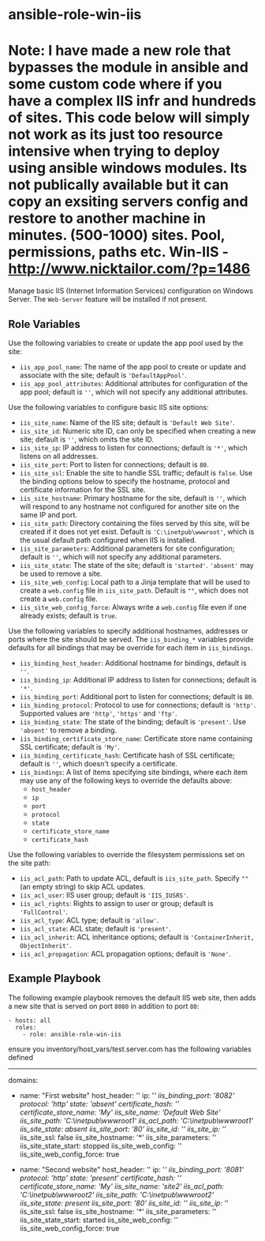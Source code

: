 # ansible-role-win-iis
Note: I have made a new role that bypasses the module in ansible and some custom code where if you have a complex IIS infr and hundreds of sites. This code below will simply not work as its just too resource intensive when trying to deploy using ansible windows modules.
Its not publically available but it can copy an exsiting servers config and restore to another machine in minutes. (500-1000) sites. Pool, permissions, paths etc. 
Win-IIS - http://www.nicktailor.com/?p=1486
=======

Manage basic IIS (Internet Information Services) configuration on Windows
Server. The `Web-Server` feature will be installed if not present.

Role Variables
--------------

Use the following variables to create or update the app pool used by the site:

- `iis_app_pool_name`: The name of the app pool to create or update and
  associate with the site; default is `'DefaultAppPool'`.
- `iis_app_pool_attributes`: Additional attributes for configuration of the app
  pool; default is `''`, which will not specify any additional attributes.

Use the following variables to configure basic IIS site options:

- `iis_site_name`: Name of the IIS site; default is `'Default Web Site'`.
- `iis_site_id`: Numeric site ID, can only be specified when creating a new
  site; default is `''`, which omits the site ID.
- `iis_site_ip`: IP address to listen for connections; default is `'*'`, which
  listens on all addresses.
- `iis_site_port`: Port to listen for connections; default is `80`.
- `iis_site_ssl`: Enable the site to handle SSL traffic; default is `false`. Use
  the binding options below to specify the hostname, protocol and certificate
  information for the SSL site.
- `iis_site_hostname`: Primary hostname for the site, default is `''`, which
  will respond to any hostname not configured for another site on the same IP
  and port.
- `iis_site_path`: Directory containing the files served by this site, will be
  created if it does not yet exist. Default is `'C:\inetpub\wwwroot'`, which is
  the usual default path configured when IIS is installed.
- `iis_site_parameters`: Additional parameters for site configuration; default
  is `''`, which will not specify any additional parameters.
- `iis_site_state`: The state of the site; default is `'started'`. `'absent'`
  may be used to remove a site.
- `iis_site_web_config`: Local path to a Jinja template that will be used to
  create a `web.config` file in `iis_site_path`. Default is `""`, which does not
  create a `web.config` file.
- `iis_site_web_config_force`: Always write a `web.config` file even if one
  already exists; default is `true`.

Use the following variables to specify additional hostnames, addresses or ports
where the site should be served. The `iis_binding_*` variables provide defaults
for all bindings that may be override for each item in `iis_bindings`.

- `iis_binding_host_header`: Additional hostname for bindings, default is `''`.
- `iis_binding_ip`: Additional IP address to listen for connections; default is
  `'*'`.
- `iis_binding_port`: Additional port to listen for connections; default is
  `80`.
- `iis_binding_protocol`: Protocol to use for connections; default is `'http'`.
  Supported values are `'http'`, `'https'` and `'ftp'`.
- `iis_binding_state`: The state of the binding; default is `'present'`. Use
  `'absent'` to remove a binding.
- `iis_binding_certificate_store_name`: Certificate store name containing SSL
  certificate; default is `'My'`.
- `iis_binding_certificate_hash`: Certificate hash of SSL certificate; default
  is `''`, which doesn't specify a certificate.
- `iis_bindings`: A list of items specifying site bindings, where each item may
  use any of the following keys to override the defaults above:
  - `host_header`
  - `ip`
  - `port`
  - `protocol`
  - `state`
  - `certificate_store_name`
  - `certificate_hash`

Use the following variables to override the filesystem permissions set on the
site path:

- `iis_acl_path`: Path to update ACL, default is `iis_site_path`. Specify `""`
  (an empty string) to skip ACL updates.
- `iis_acl_user`: IIS user group; default is `'IIS_IUSRS'`.
- `iis_acl_rights`: Rights to assign to user or group; default is
  `'FullControl'`.
- `iis_acl_type`: ACL type; default is `'allow'`.
- `iis_acl_state`: ACL state; default is `'present'`.
- `iis_acl_inherit`: ACL inheritance options; default is
  `'ContainerInherit, ObjectInherit'`.
- `iis_acl_propagation`: ACL propagation options; default is `'None'`.

Example Playbook
----------------

The following example playbook removes the default IIS web site, then adds a new
site that is served on port `8080` in addition to port `80`:

    - hosts: all
      roles:
        - role: ansible-role-win-iis


ensure you inventory/host_vars/test.server.com has the following variables defined

---
domains:
  - name: "First website"
    host_header: ''
    ip: '*'
    iis_binding_port: '8082'
    protocol: 'http'
    state: 'absent'
    certificate_hash: ''
    certificate_store_name: 'My'
    iis_site_name: 'Default Web Site'
    iis_site_path: 'C:\inetpub\wwwroot1'
    iis_acl_path:  'C:\inetpub\wwwroot1'
    iis_site_state: absent
    iis_site_port: '80'
    iis_site_id: ''
    iis_site_ip: '*'
    iis_site_ssl: false
    iis_site_hostname: '*'
    iis_site_parameters: ''
    iis_site_state_start: stopped
    iis_site_web_config: ''
    iis_site_web_config_force: true

  - name: "Second website"
    host_header: ''
    ip: '*'
    iis_binding_port: '8081'
    protocol: 'http'
    state: 'present'
    certificate_hash: ''
    certificate_store_name: 'My'
    iis_site_name: 'site2'
    iis_acl_path: 'C:\inetpub\wwwroot2'
    iis_site_path: 'C:\inetpub\wwwroot2'
    iis_site_state: present
    iis_site_port: '80'
    iis_site_id: ''
    iis_site_ip: '*'
    iis_site_ssl: false
    iis_site_hostname: '*'
    iis_site_parameters: ''
    iis_site_state_start: started
    iis_site_web_config: ''
    iis_site_web_config_force: true


